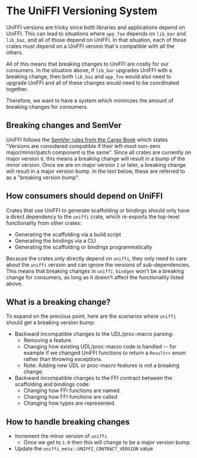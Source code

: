 # The UniFFI Versioning System

UniFFI versions are tricky since both libraries and applications depend on UniFFI.  This can lead to situations where `app_foo` depends on `lib_bar` and `lib_baz`, and all of those depend on UniFFI.  In that situation, each of those crates must depend on a UniFFI version that's compatible with all the others.

All of this means that breaking changes to UniFFI are costly for our consumers.  In the situation above, if `lib_bar` upgrades UniFFI with a breaking change, then both `lib_baz` and `app_foo` would also need to upgrade UniFFI and all of these changes would need to be coordinated together.

Therefore, we want to have a system which minimizes the amount of breaking changes for consumers.

## Breaking changes and SemVer

UniFFI follows the [SemVer rules from the Cargo Book](https://doc.rust-lang.org/cargo/reference/resolver.html#semver-compatibility) which states "Versions are considered compatible if their left-most non-zero major/minor/patch component is the same".  Since all crates are currently on major version `0`, this means a breaking change will result in a bump of the minor version.  Once we are on major version `1` or later, a breaking change will result in a major version bump.  In the text below, these are referred to as a "breaking version bump".

## How consumers should depend on UniFFI

Crates that use UniFFI to generate scaffolding or bindings should only have a direct dependency to the `uniffi` crate, which re-exports the top-level functionality from other crates:

* Generating the scaffolding via a build script
* Generating the bindings via a CLI
* Generating the scaffolding or bindings programmatically

Because the crates only directly depend on `uniffi`, they only need to care about the `uniffi` version and can ignore the versions of sub-dependencies.  This means that breaking changes in `uniffi_bindgen` won't be a breaking change for consumers, as long as it doesn't affect the functionality listed above.

## What is a breaking change?

To expand on the previous point, here are the scenarios where `uniffi` should get a breaking version bump:

* Backward incompatible changes to the UDL/proc-macro parsing:
  * Removing a feature.
  * Changing how existing UDL/proc-macro code is handled -- for example if we changed UniFFI functions to return a `Result<>` enum rather than throwing exceptions.
  * Note: Adding new UDL or proc-macro features is not a breaking change.
* Backward incompatible changes to the FFI contract between the scaffolding and bindings code:
  * Changing how FFI functions are named.
  * Changing how FFI functions are called
  * Changing how types are represented.

## How to handle breaking changes

* Increment the minor version of `uniffi`
  * Once we get to `1.0` then this will change to be a major version bump.
* Update the `uniffi_meta::UNIFFI_CONTRACT_VERSION` value
